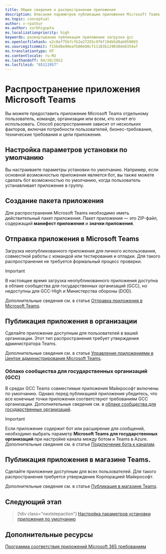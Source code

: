```yaml
---
title: Общие сведения о распространении приложения
description: Описание параметров публикации приложения Microsoft Teams, отправки приложения и GCC.
ms.topic: conceptual
author: v-rpatkur
ms.author: surbhigupta
ms.localizationpriority: high
keywords: развертывание публикация приложение загрузка gcc
ms.openlocfilehash: e2c0af75b7cfb2e27255c9f6f194b5d9ab959093
ms.sourcegitcommit: f15bd0e90eafb00e00cf11183b129038de8354af
ms.translationtype: HT
ms.contentlocale: ru-RU
ms.lasthandoff: 04/28/2022
ms.locfileid: "65111957"
---
```

# <a name="distribute-your-microsoft-teams-app"></a>Распространение приложения Microsoft Teams

Вы можете предоставить приложение Microsoft Teams отдельному пользователь, команде, организации или всем, кто хочет его использовать. Способ распространения зависит от нескольких факторов, включая потребности пользователей, бизнес-требования, технические требования и цели приложения.

## <a name="configure-default-install-options"></a>Настройка параметров установки по умолчанию

Вы настраиваете параметры установки по умолчанию. Например, если основной возможностью приложения является бот, вы также можете сделать бот возможностью по умолчанию, когда пользователь устанавливает приложение в группу.

## <a name="create-your-app-package"></a>Создание пакета приложения

Для распространения Microsoft Teams необходимо иметь действительный пакет приложения.  Пакет приложения — это ZIP-файл, содержащий **манифест приложения** и **значки приложения**.

## <a name="upload-your-app-in-teams"></a>Отправка приложения в Microsoft Teams

Загрузка неопубликованного приложения для личного использования, совместной работы с командой или тестирования и отладки. Для такого распространения не требуется формальный процесс проверки.

> [!IMPORTANT]
> В настоящее время загрузка неопубликованного приложения доступна в облаке сообщества для государственных организаций (GCC), но недоступны для GCC-High и Министерства обороны (DOD).

Дополнительные сведения см. в статье [Отправка приложения в Microsoft Teams](apps-upload.md).

## <a name="publish-your-app-to-your-org"></a>Публикация приложения в организации

Сделайте приложение доступным для пользователей в вашей организации. Этот тип распространения требует утверждения администратора Teams.

Дополнительные сведения см. в статье [Управление приложениями в Центре администрирования Microsoft Teams](/MicrosoftTeams/manage-apps?toc=%2Fmicrosoftteams%2Fplatform%2Ftoc.json&bc=%2FMicrosoftTeams%2Fbreadcrumb%2Ftoc.json).

### <a name="government-community-cloud-gcc-organizations"></a>Облако сообщества для государственных организаций (GCC)

В средах GCC Teams совместимые приложения Майкрософт включены по умолчанию. Однако перед публикацией приложения убедитесь, что все конечные точки приложения соответствуют требованиям GCC организации. Дополнительные сведения см. в [облаке сообщества для государственных организаций](../app-fundamentals-overview.md#government-community-cloud).

> [!IMPORTANT]
>Если приложение содержит бот или расширение для сообщений, необходимо выбрать параметр **Microsoft Teams для государственных организаций** при настройке канала между ботом и Teams в Azure. Дополнительные сведения см. в статье [ Подключение бота к каналам](/azure/bot-service/bot-service-manage-channels?view=azure-bot-service-4.0&preserve-view=true).

## <a name="publish-your-app-to-the-teams-store"></a>Публикация приложения в магазине Teams.

Сделайте приложение доступным для всех пользователей. Для такого распространения требуется утверждение Корпорацией Майкрософт.

Дополнительные сведения см. в статье [Публикация в магазине Teams](~/concepts/deploy-and-publish/appsource/publish.md).

## <a name="next-step"></a>Следующий этап

> [!div class="nextstepaction"]
> [Настройка параметров установки приложения по умолчанию](~/concepts/deploy-and-publish/add-default-install-scope.md)

## <a name="see-also"></a>Дополнительные ресурсы

[Программа соответствия приложений Microsoft 365 требованиям](/microsoft-365-app-certification/overview)
